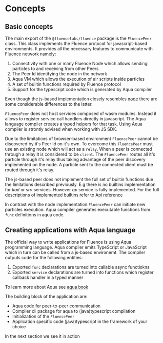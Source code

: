 # Concepts

## Basic concepts

The main export of the `@fluencelabs/fluence` package is the `FluencePeer` class. This class implements the Fluence protocol for javascript-based environments. It provides all the necessary features to communicate with Fluence network namely:

1. Connectivity with one or many Fluence Node which allows sending particles to and receiving from other Peers
2. The Peer Id identifying the node in the network
3. Aqua VM which allows the execution of air scripts inside particles
4. A set of builtin functions required by Fluence protocol
5. Support for the typescript code which is generated by Aqua compiler

Even though the js-based implementation closely resembles [node](https://github.com/fluencelabs/gitbook-docs/tree/90111033a58bc906a27b1b2bcec982d92739b6f7/js-sdk/node.md) there are some considerable differences to the latter.

`FluencePeer` does not host services composed of wasm modules. Instead it allows to register service call handlers directly in javascript. The Aqua language compiler creates a typed helpers for that task. Using Aqua compiler is strontly advised when working with JS SDK.

Due to the limitations of browser-based environment `FluencePeer` cannot be discovered by it's Peer Id on it's own. To overcome this `FluencePeer` must use an existing node which will act as a `relay`. When a peer is connected through a relay it is considered to be `client`. The `FluencePeer` routes all it's particle through it's relay thus taking advantage of the peer discovery implemented on the node. A particle sent to the connected client must be routed through it's relay.

The js-based peer does not implement the full set of builtin functions due the limitations described previously. E.g there is no builtins implementation for _kad_ or _srv_ services. However _op_ service is fully implemented. For the full descriptions of implemented builtins refer to [Api reference](https://github.com/fluencelabs/gitbook-docs/tree/90111033a58bc906a27b1b2bcec982d92739b6f7/js-sdk/js-sdk/6_reference/modules.md)

In contrast with the node implementation `FluencePeer` can initiate new particles execution. Aqua compiler generates executable functions from `func` definitions in aqua code.

## Creating applications with Aqua language

The official way to write applications for Fluence is using Aqua programming language. Aqua compiler emits TypeScript or JavaScript which in turn can be called from a js-based environemt. The compiler outputs code for the following entities:

1. Exported `func` declarations are turned into callable async functiokns
2. Exported `service` declarations are turned into functions which register callback handler in a typed manner

To learn more about Aqua see [aqua book](https://doc.fluence.dev/aqua-book/)

The building block of the application are:

* Aqua code for peer-to-peer communication
* Compiler cli package for aqua to \(java\)typescript compilation
* Initialization of the `FluencePeer`
* Application specific code \(java\)typescript in the framework of your choice

In the next section we see it in action

